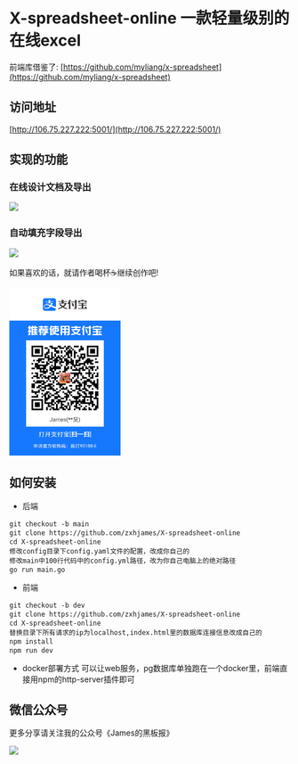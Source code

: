 # X-spreadsheet-online 一款轻量级别的在线excel

前端库借鉴了:
[https://github.com/myliang/x-spreadsheet](https://github.com/myliang/x-spreadsheet)

## 访问地址

[http://106.75.227.222:5001/](http://106.75.227.222:5001/)
## 实现的功能
### 在线设计文档及导出

![](https://github.com/zxhjames/learn_resource/blob/gif/mygif/test3-min.gif?raw=true)
### 自动填充字段导出

![](https://github.com/zxhjames/learn_resource/blob/gif/mygif/test4-min.gif?raw=true)


如果喜欢的话，就请作者喝杯☕️继续创作吧!

<img src="https://raw.githubusercontent.com/zxhjames/ImageReposity/master/WechatIMG514.jpeg" width="200" height="300" alt="微信小程序"/><br/>


## 如何安装

* 后端
```shell
git checkout -b main
git clone https://github.com/zxhjames/X-spreadsheet-online
cd X-spreadsheet-online
修改config目录下config.yaml文件的配置，改成你自己的
修改main中100行代码中的config.yml路径，改为你自己电脑上的绝对路径
go run main.go
```

* 前端
```shell
git checkout -b dev
git clone https://github.com/zxhjames/X-spreadsheet-online
cd X-spreadsheet-online
替换目录下所有请求的ip为localhost,index.html里的数据库连接信息改成自己的
npm install
npm run dev
```

* docker部署方式
可以让web服务，pg数据库单独跑在一个docker里，前端直接用npm的http-server插件即可

## 微信公众号
更多分享请关注我的公众号《James的黑板报》

![](https://github.com/zxhjames/learn_resource/blob/gongzhonghao/gongzhonghao.jpg?raw=true)

